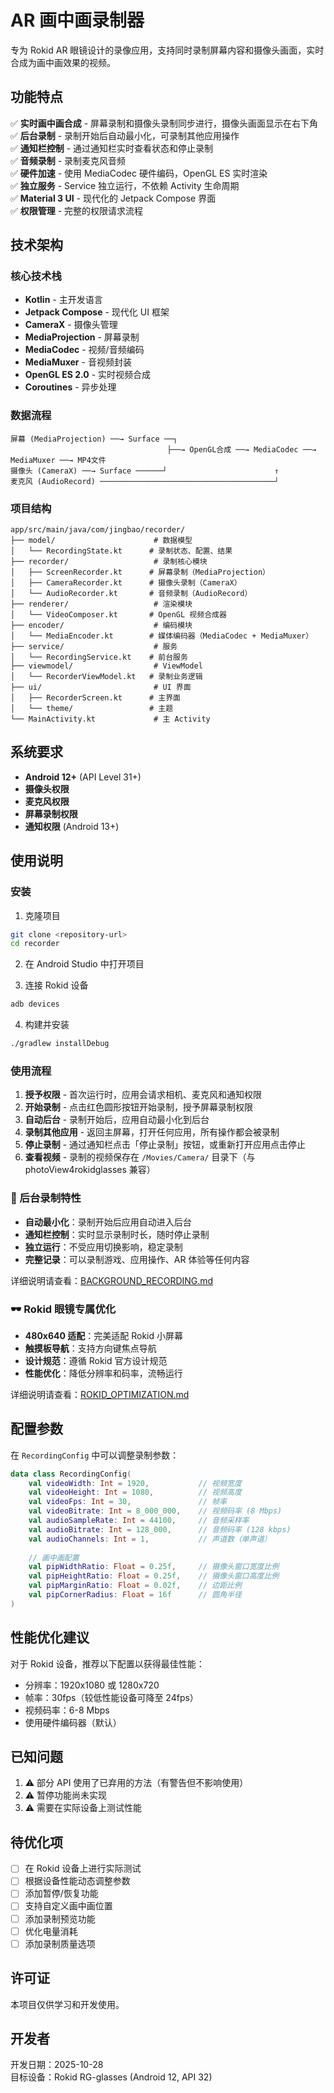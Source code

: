 # AR 画中画录制器

专为 Rokid AR 眼镜设计的录像应用，支持同时录制屏幕内容和摄像头画面，实时合成为画中画效果的视频。

## 功能特点

✅ **实时画中画合成** - 屏幕录制和摄像头录制同步进行，摄像头画面显示在右下角  
✅ **后台录制** - 录制开始后自动最小化，可录制其他应用操作  
✅ **通知栏控制** - 通过通知栏实时查看状态和停止录制  
✅ **音频录制** - 录制麦克风音频  
✅ **硬件加速** - 使用 MediaCodec 硬件编码，OpenGL ES 实时渲染  
✅ **独立服务** - Service 独立运行，不依赖 Activity 生命周期  
✅ **Material 3 UI** - 现代化的 Jetpack Compose 界面  
✅ **权限管理** - 完整的权限请求流程  

## 技术架构

### 核心技术栈
- **Kotlin** - 主开发语言
- **Jetpack Compose** - 现代化 UI 框架
- **CameraX** - 摄像头管理
- **MediaProjection** - 屏幕录制
- **MediaCodec** - 视频/音频编码
- **MediaMuxer** - 音视频封装
- **OpenGL ES 2.0** - 实时视频合成
- **Coroutines** - 异步处理

### 数据流程

```
屏幕 (MediaProjection) ──→ Surface ──┐
                                   ├──→ OpenGL合成 ──→ MediaCodec ──→ MediaMuxer ──→ MP4文件
摄像头 (CameraX) ──→ Surface ──────┘                        ↑
麦克风 (AudioRecord) ───────────────────────────────────────┘
```

### 项目结构

```
app/src/main/java/com/jingbao/recorder/
├── model/                      # 数据模型
│   └── RecordingState.kt      # 录制状态、配置、结果
├── recorder/                   # 录制核心模块
│   ├── ScreenRecorder.kt      # 屏幕录制（MediaProjection）
│   ├── CameraRecorder.kt      # 摄像头录制（CameraX）
│   └── AudioRecorder.kt       # 音频录制（AudioRecord）
├── renderer/                   # 渲染模块
│   └── VideoComposer.kt       # OpenGL 视频合成器
├── encoder/                    # 编码模块
│   └── MediaEncoder.kt        # 媒体编码器（MediaCodec + MediaMuxer）
├── service/                    # 服务
│   └── RecordingService.kt    # 前台服务
├── viewmodel/                  # ViewModel
│   └── RecorderViewModel.kt   # 录制业务逻辑
├── ui/                         # UI 界面
│   ├── RecorderScreen.kt      # 主界面
│   └── theme/                 # 主题
└── MainActivity.kt             # 主 Activity
```

## 系统要求

- **Android 12+** (API Level 31+)
- **摄像头权限**
- **麦克风权限**
- **屏幕录制权限**
- **通知权限** (Android 13+)

## 使用说明

### 安装
1. 克隆项目
```bash
git clone <repository-url>
cd recorder
```

2. 在 Android Studio 中打开项目

3. 连接 Rokid 设备
```bash
adb devices
```

4. 构建并安装
```bash
./gradlew installDebug
```

### 使用流程

1. **授予权限** - 首次运行时，应用会请求相机、麦克风和通知权限
2. **开始录制** - 点击红色圆形按钮开始录制，授予屏幕录制权限
3. **自动后台** - 录制开始后，应用自动最小化到后台
4. **录制其他应用** - 返回主屏幕，打开任何应用，所有操作都会被录制
5. **停止录制** - 通过通知栏点击「停止录制」按钮，或重新打开应用点击停止
6. **查看视频** - 录制的视频保存在 `/Movies/Camera/` 目录下（与 photoView4rokidglasses 兼容）

### 🌟 后台录制特性

- **自动最小化**：录制开始后应用自动进入后台
- **通知栏控制**：实时显示录制时长，随时停止录制
- **独立运行**：不受应用切换影响，稳定录制
- **完整记录**：可以录制游戏、应用操作、AR 体验等任何内容

详细说明请查看：[BACKGROUND_RECORDING.md](BACKGROUND_RECORDING.md)

### 🕶️ Rokid 眼镜专属优化

- **480x640 适配**：完美适配 Rokid 小屏幕
- **触摸板导航**：支持方向键焦点导航
- **设计规范**：遵循 Rokid 官方设计规范
- **性能优化**：降低分辨率和码率，流畅运行

详细说明请查看：[ROKID_OPTIMIZATION.md](ROKID_OPTIMIZATION.md)

## 配置参数

在 `RecordingConfig` 中可以调整录制参数：

```kotlin
data class RecordingConfig(
    val videoWidth: Int = 1920,           // 视频宽度
    val videoHeight: Int = 1080,          // 视频高度
    val videoFps: Int = 30,               // 帧率
    val videoBitrate: Int = 8_000_000,    // 视频码率 (8 Mbps)
    val audioSampleRate: Int = 44100,     // 音频采样率
    val audioBitrate: Int = 128_000,      // 音频码率 (128 kbps)
    val audioChannels: Int = 1,           // 声道数（单声道）
    
    // 画中画配置
    val pipWidthRatio: Float = 0.25f,     // 摄像头窗口宽度比例
    val pipHeightRatio: Float = 0.25f,    // 摄像头窗口高度比例
    val pipMarginRatio: Float = 0.02f,    // 边距比例
    val pipCornerRadius: Float = 16f      // 圆角半径
)
```

## 性能优化建议

对于 Rokid 设备，推荐以下配置以获得最佳性能：

- 分辨率：1920x1080 或 1280x720
- 帧率：30fps（较低性能设备可降至 24fps）
- 视频码率：6-8 Mbps
- 使用硬件编码器（默认）

## 已知问题

1. ⚠️ 部分 API 使用了已弃用的方法（有警告但不影响使用）
2. ⚠️ 暂停功能尚未实现
3. ⚠️ 需要在实际设备上测试性能

## 待优化项

- [ ] 在 Rokid 设备上进行实际测试
- [ ] 根据设备性能动态调整参数
- [ ] 添加暂停/恢复功能
- [ ] 支持自定义画中画位置
- [ ] 添加录制预览功能
- [ ] 优化电量消耗
- [ ] 添加录制质量选项

## 许可证

本项目仅供学习和开发使用。

## 开发者

开发日期：2025-10-28  
目标设备：Rokid RG-glasses (Android 12, API 32)

